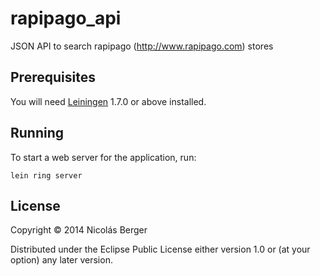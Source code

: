 # rapipago_api

JSON API to search rapipago (http://www.rapipago.com) stores

## Prerequisites

You will need [Leiningen][1] 1.7.0 or above installed.

[1]: https://github.com/technomancy/leiningen

## Running

To start a web server for the application, run:

    lein ring server

## License

Copyright © 2014 Nicolás Berger

Distributed under the Eclipse Public License either version 1.0 or (at
your option) any later version.
